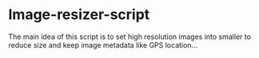 # Image-resizer-script
The main idea of this script is to set high resolution images into smaller to reduce size and keep image metadata like GPS location...
